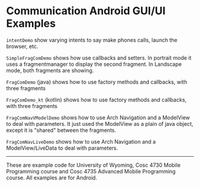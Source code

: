 Communication Android GUI/UI Examples
===========
`intentDemo` show varying intents to say make phones calls, launch the browser, etc.

`SimpleFragComDemo` shows how use callbacks and setters.  In portrait mode it uses a fragmentmanager to display the second fragment.  In Landscape mode, both fragments are showing.

`FragComDemo` (java) shows how to use factory methods and callbacks, with three fragments

`FragComDemo_kt` (kotlin) shows how to use factory methods and callbacks, with three fragments

`FragComNavVModelDemo` shows how to use Arch Navigation and a ModelView to deal with parameters.  It just used the ModelView as a plain of java object, except it is "shared" between the fragments.

`FragComNavLiveDemo` shows how to use Arch Navigation and a ModelView/LiveData to deal with parameters.  

---

These are example code for University of Wyoming, Cosc 4730 Mobile Programming course and Cosc 4735 Advanced Mobile Programming course.
All examples are for Android.
